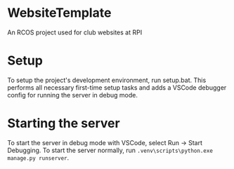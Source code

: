 # WebsiteTemplate
An RCOS project used for club websites at RPI

# Setup
To setup the project's development environment, run setup.bat.
This performs all necessary first-time setup tasks and adds a VSCode debugger config for running the server in debug mode.

# Starting the server
To start the server in debug mode with VSCode, select Run -> Start Debugging.
To start the server normally, run `.venv\scripts\python.exe manage.py runserver`.
